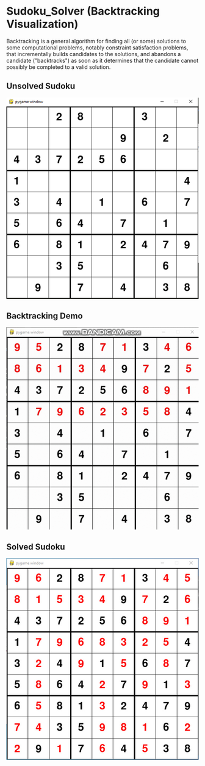 # Sudoku_Solver (Backtracking Visualization)
Backtracking is a general algorithm for finding all (or some) solutions to some computational problems, notably constraint satisfaction problems, that incrementally builds candidates to the solutions, and abandons a candidate ("backtracks") as soon as it determines that the candidate cannot possibly be completed to a valid solution.

<h2>Unsolved Sudoku</h2>
<img src="screenshots/Sudoku_GUI.PNG" alt="Sudoku_board_unsolved">

<h2>Backtracking Demo</h2>
<img src="screenshots/DEMO.gif" alt="Backtraking_Demo">

<h2>Solved Sudoku</h2>
<img src="screenshots/Sudoku_GUI_Solved.jpg" alt="Sudoku_Board_Solved">
